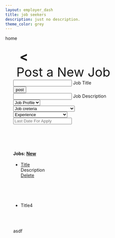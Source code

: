 ```yaml
---
layout: employer_dash
title: job seekers
description: just no description.
theme_color: grey
---
```

<div class="pages" id="home">
home
</div>
<div class="pages card" style="padding:25px" id="add_job_form">
    <div class="row">
        <div class="col back_btn" style="font-size:40px;padding:0 20 0 20px"  onclick="window.location.hash='#!'"><b><</b></div>
        <div class="center" style="font-size:40px;padding:0 10 0 10px">Post a New Job</div>
    </div>
    <div>
    <form id="add_job_form_html">
    <input type="hidden" name="job_id" id="job_id">
    <input type="hidden" name="seekers_applied" id="seekers_applied_tmp">
        <div class="row">
            <div class="col s10 input-field ">
                <input id="job_title" name="job_title" type="text" class="validate">
                <label for="job_title">Job Title</label>
            </div>
            <div>
                <input type="submit" class="btn grey" value="post">
            </div>
            <div class="col l8 s12 input-field ">
                <input id="job_description" name="job_description" type="text" class="validate">
                <label for="job_description">Job Description</label>
            </div>
            <div class="col s12 l4 input-field ">
                <select id="job_profile" name="job_profile">
                    <option value="" disabled selected>Job Profile</option>
                </select>
            </div>
            <div class="col s12 l4 input-field ">
                <select name="job_creteria">
                    <option value="" disabled selected>Job creteria</option>
                    <option value="Class 5th to 9th">Class 5th to 9th</option>
                    <option value="10th Pass">10th Pass</option>
                    <option value="12th Pass">12th Pass</option>
                    <option value="Polytechnic">Polytechnic</option>
                    <option value="Diploma">Diploma</option>
                    <option value="Graduate(B.A.,B.Com.,B.Sc">Graduate(B.A.,B.Com.,B.Sc)</option>
                    <option value="Other Graduate(Any Stream)">Other Graduate(Any Stream)</option>
                    <option value="B.Tech(Any Stream)">B.Tech(Any Stream)</option>
                    <option value="M.Tech(Any Stream)">M.Tech(Any Stream)</option>
                    <option value="Post Greaduate(Any Stream)">Post Greaduate(Any Stream)</option>
                    <option value="MBA/PGDM(Any Stream)">MBA/PGDM(Any Stream)</option>
                </select>
            </div>
            <div class="col s12 l4 input-field ">
                <select name="job_experience">
                    <option value="" disabled selected>Experience</option>
                    <option value="Experience (0 to 1 yrs)">Experience (0 to 1 yrs)</option>
                    <option value="Experience (1 to 2 yrs)">Experience (1 to 2 yrs)</option>
                    <option value="Experience (2 to 3 yrs)">Experience (2 to 3 yrs)</option>
                    <option value="Experience (3 to 4 yrs)">Experience (3 to 4 yrs)</option>
                    <option value="Experience (above 5 yrs)">Experience (above 5 yrs)</option>
                </select>
            </div>
            <div class="col s12 l4 input-field ">
            <input type="text" class="datepicker" placeholder="Last Date For Apply">
            </div>
        </div>
        <div>
        </div>
        </form>
    </div>
</div>
<div class="pages card" style="padding:25px" id="post_new_job">
    <div>
    <div class="row">
        <div class="col s8">
            <h4>Jobs: <a href="#!add_job_form" class="btn grey">New</a></h4>
        </div>
        <!-- <div class="col s2">
            <div class="col s12 input-field ">
                <input id="q" type="text" class="validate">
                <label for="q">Search</label>
            </div>
        </div> -->
        </div>
        <ul id="employer_job_lists" class="collection">
            <li class="collection-item">            
                <div class="row">
                    <div class="col s6"><a href="#!">Title</a></div>
                    <div class="col s4">Description</div>
                    <div class="col s2"><a href="#!">Delete</a></div>
                </div>
            </li>
        </ul>
    </div>
</div>
<div class="pages card" style="padding:25px" id="seekers_applied">
    <ul id="applied_seekers_list" class="collection">
            <li class="collection-item" onclick='window.location="#!display_applied_seekers[162]"' style="cursor:pointer">   
                <div class="row">
                    <div class="col s12">Title<span class="new badge green" data-badge-caption="Applications">4</span></div> 
                </div>
            </li>
        </ul>
</div>
<div class="pages card" style="padding:25px" id="display_applied_seekers">
asdf
</div>
<style>
    /* .collection li a{padding:15px!important} */
    .collection div{margin:0!important}
</style>
<script>
var job_profile_list=["Machine Operator / Helper","IT / ITeS","Driver (Private Vehicles)","Driver (Commercial Vehicles)","Driver (Heavy Vehicles - Bus, Truck, etc.)","Bouncer","Security Staff","Security Guard","Security Guard (Armed)","PSO (Personal Security Officer)","Computer Operator","Data Entry Operator","Plumber","Electrician","Housekeeping Staff","Retail Sales Staff","Retail Store Keeper","Cashier","Sales Manager","Field Officer","Supervisor","Beautician","BPO / Call Centre","Receptionist","Management / Admin","HR","Accounts Executive","GST Executive","ESIC / PF Executive","Cook","Tailor","Delivery Jobs","Carpenter","Painter","Mason","Construction Worker","Bar Binder","Welder","CNC machine operator","Fitter","Domestic Help / Maid / Home-cleaning","Rider","AC Repairing / AC Service","Electronics Repair","Home Appliances Repair","Waiter (Restaurant)","Bartender","Hair Dresser (Male)","Hair Dresser (Female)","Personal Assistant","Peon","DG Operator","STP Operator","WTP Operator","Lift Operator","Lift Technician","Water Tank Cleaner","Car Washer / Cleaner","Web Designer","Web Developer","Graphic Designer","Fitness Trainer","Yoga Trainer","Logistics Staff (Loading / Unloading )","Packaging Staff","Warehouse Staff","Nursing Staff","Patient Care","Baby Sitter / Nanny / Mother Care","Parking Management Staff","MST (Multi Tasking Staff)","Housekeeping Supervisor","Security Supervisor","Training Supervisor","Landscaping supervisor","Plumbing Supervisor","Manpower Mobiliser","Leather Worker","Dairy Worker","Façade Cleaner","Band-Baaja Staff","Party Singers","Others",]
	for(i=0;i<job_profile_list.length;i++){
		var option = document.createElement("option");
		option.text = job_profile_list[i];
		option.value = job_profile_list[i];
		var select = _("job_profile");
		select.appendChild(option);
	}
</script>